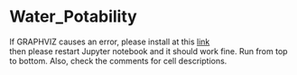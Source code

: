 # Water_Potability

If GRAPHVIZ causes an error, please install at this [link]([url](https://graphviz.org/download/)) <br>
then please restart Jupyter notebook and it should work fine.
Run from top to bottom. Also, check the comments for cell descriptions.
